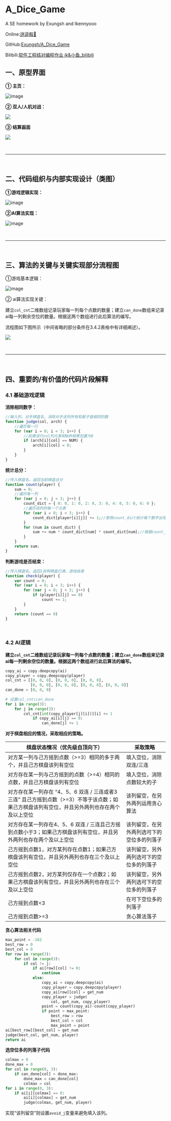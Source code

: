# A_Dice_Game

A SE homework by Exungsh and Ikennyooo

Online:[逍遥骰🎲 ](https://exungsh.github.io/)

GitHub:[Exungsh/A_Dice_Game](https://github.com/Exungsh/A_Dice_Game)

Bilibili:[软件工程结对编程作业 ik&小鱼_bilibili](https://www.bilibili.com/video/BV1DG4y1H7XS/?vd_source=2b9cb555925b9b4df90c67f74ed75e2f)

## 一、原型界面

**① 主页：**

![image](https://img2022.cnblogs.com/blog/2288880/202210/2288880-20221014104312987-1138365950.png)



**② 双人/人机对战：**

![](https://img2022.cnblogs.com/blog/2288857/202210/2288857-20221013195359669-849425178.png)



**③ 结算画面**

![](https://img2022.cnblogs.com/blog/2288857/202210/2288857-20221013195425835-825502923.png)

<br>

---

<br>

## 二、代码组织与内部实现设计（类图）

**①游戏逻辑实现：**

![image](https://img2022.cnblogs.com/blog/2288880/202210/2288880-20221013174032436-26809221.png)

**②AI算法实现：**

![image](https://img2022.cnblogs.com/blog/2288880/202210/2288880-20221013172228535-1032333962.png)

<br>

---

<br>

## 三、算法的关键与关键实现部分流程图

①游戏基本逻辑：

![image](https://img2022.cnblogs.com/blog/2288880/202210/2288880-20221014104125993-602283512.png)

② ai算法实现关键：

建立`col_cnt`二维数组记录玩家每一列每个点数的数量；建立`can_done`数组来记录ai每一列剩余空位的数量。根据这两个数组进行此后算法的编写。

流程图如下图所示（中间省略的部分条件在3.4.2表格中有详细阐述）。

![](https://img2022.cnblogs.com/blog/2288857/202210/2288857-20221014030827321-1784109780.png)

<br>

---

<br>

## 四、重要的/有价值的代码片段解释

### 4.1 基础游戏逻辑

**消除相同数字：**

```javascript
//输入列、对手棋盘名，消除对手该列所有和骰子值相同的数
function judge(col, arch) {
    //遍历每一行
    for (var i = 0; i < 3; i++) {
        //如果该行col列元素和NUM相等则置为0
        if (arch[i][col] == NUM) {
            arch[i][col] = 0;
        }
    }
}
```



**统计总分：**

```javascript
//传入棋盘名，返回当前棋盘总分
function count(player) {
    sum = 0;
    //遍历每一列
    for (var j = 0; j < 3; j++) {
        count_dict = { 0: 0, 1: 0, 2: 0, 3: 0, 4: 0, 5: 0, 6: 0 };
        //遍历该列的每一个元素
        for (var i = 0; i < 3; i++) {
            count_dict[player[i][j]] += 1;//使用count_dict统计每个数字出现次数
        }
        for (num in count_dict) {
            sum += num * count_dict[num] * count_dict[num];//根据count_dict计算该列总分
        }
    }
    return sum;
}
```



**判断游戏是否结束：**

```javascript
//传入棋盘名，返回1说明棋盘已满，游戏结束
function check(player) {
    var count = 0;
    for (var i = 0; i < 3; i++) {
        for (var j = 0; j < 3; j++) {
            if (player[i][j] == 0)
                count += 1;
        }
    }
    return (count == 0)
}
```

<br>

### 4.2 AI逻辑

**建立`col_cnt`二维数组记录玩家每一列每个点数的数量；建立`can_done`数组来记录ai每一列剩余空位的数量。根据这两个数组进行此后算法的编写。**

```python
copy_ai = copy.deepcopy(ai)
copy_player = copy.deepcopy(player)
col_cnt = [[0, 0, 0], [0, 0, 0], [0, 0, 0],
           [0, 0, 0], [0, 0, 0], [0, 0, 0], [0, 0, 0]]
can_done = [0, 0, 0]
        
# 设置col_cnt\can_done
for i in range(3):
	for j in range(3):
		col_cnt[int(copy_player[j][i])][i] += 1
			if copy_ai[i][j] == 0:
				can_done[j] += 1
```



**对于棋盘相应的情况，采取相应的策略。**

| 棋盘状态情况（优先级自顶向下）                               | 采取策略                                   |
| ------------------------------------------------------------ | ------------------------------------------ |
| 对方某一列与己方摇到点数（>=3）相同的多于两个，并且己方棋盘该列有空位 | 填入空位，消除双连/三连                    |
| 对方存在某一列与己方摇到的点数（>=4）相同的点数，并且己方棋盘该列有空位 | 填入空位，消除点数较大的子                 |
| 对方存在某一列存在 “4、5、6 双连 / 三连或者3三连” 且己方摇到点数（>=3）不等于该点数；如果己方棋盘该列有空位，并且另外两列也存在两个及以上空位 | 该列留空，在另外两列运用贪心算法           |
| 对方存在某一列存在4、5、6 双连 / 三连且己方摇到点数小于3；如果己方棋盘该列有空位，并且另外两列也存在两个及以上空位 | 该列留空，在另外两列选可下的空位多的列落子 |
| 己方摇到点数1，对方某列存在点数1；如果己方棋盘该列有空位，并且另外两列也存在三个及以上空位 | 该列留空，另外两列选可下的空位多的列落子   |
| 己方摇到点数2，对方某列仅存在一个点数2；如果己方棋盘该列有空位，并且另外两列也存在三个及以上空位 | 该列留空，另外两列选可下的空位多的列落子   |
| 己方摇到点数<3                                               | 在可下空位多的列落子                       |
| 己方摇到点数>=3                                              | 贪心算法落子                               |



**贪心算法相关代码**

```python
max_point = -162
best_row = 0
best_col = 0
for row in range(3):
    for col in range(3):
        if col != j:
            if ai[row][col] != 0:
                continue
            else:
                copy_ai = copy.deepcopy(ai)
                copy_player = copy.deepcopy(player)
                copy_ai[row][col] = get_num
                copy_player = judge(
                    col, get_num, copy_player)
                point = count(copy_ai)-count(copy_player)
                if point > max_point:
                    best_row = row
                    best_col = col
                    max_point = point
ai[best_row][best_col] = get_num
judge(best_col, get_num, player)
return ai
```



**选空位多的列落子代码**

```python
colmax = 0
done_max = 0
for col in range(0, 3):
    if can_done[col] > done_max:
        done_max = can_done[col]
        colmax = col
for i in range(0, 3):
    if ai[i][colmax] == 0:
        ai[i][colmax] = get_num
        judge(colmax, get_num, player)
```

实现“该列留空”则设置`avoid_j`变量来避免填入该列。
